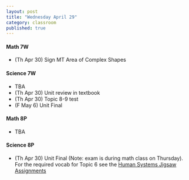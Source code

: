 ```yaml
---
layout: post
title: "Wednesday April 29"
category: classroom
published: true
---
```

#### Math 7W
* (Th Apr 30) Sign MT Area of Complex Shapes

#### Science 7W
* TBA
* (Th Apr 30) Unit review in textbook
* (Th Apr 30) Topic 8-9 test
* (F May 6) Unit Final

#### Math 8P
* TBA

#### Science 8P
* (Th Apr 30) Unit Final (Note: exam is during math class on Thursday). For the required vocab for Topic 6 see the <a href="https://www.dropbox.com/s/hi75o87nt925dzu/Jigsaw%20WS%20-%20Body%20Systems%20in%20Humans.pdf?dl=0">Human Systems Jigsaw Assignments</a>
